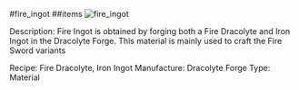 #fire_ingot
##items
![fire_ingot](https://dragon-force-studio.com/images/EF_wiki/fire_ingot.png)

Description:  Fire Ingot is obtained by forging both a Fire Dracolyte and Iron Ingot in the Dracolyte Forge.  This material is mainly used to craft the Fire Sword variants

Recipe:  Fire Dracolyte,  Iron Ingot
Manufacture: Dracolyte Forge
Type: Material